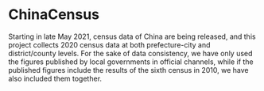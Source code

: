 # ChinaCensus

Starting in late May 2021, census data of China are being released, and this project collects 2020 census data at both prefecture-city and district/county levels. For the sake of data consistency, we have only used the figures published by local governments in official channels, while if the published figures include the results of the sixth census in 2010, we have also included them together.

